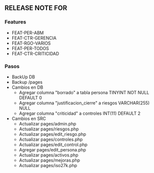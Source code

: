 ## RELEASE NOTE FOR
### Features
- FEAT-PER-ABM
- FEAT-CTR-GERENCIA
- FEAT-RGO-VARIOS
- FEAT-PER-TODOS
- FEAT-CTR-CRITICIDAD

### Pasos
- BackUp DB
- Backup /pages
- Cambios en DB
    - Agregar columna "borrado" a tabla persona TINYINT NOT NULL DEFAULT 0
    - Agregar columna "justificacion_cierre" a riesgos VARCHAR(255) NULL 
    - Agregar columna "criticidad" a controles INT(11) DEFAULT 2
- Cambios en SRC
    - Actualizar pages/admin.php
    - Actualizar pages/riesgos.php
    - Actualizar pages/edit_riesgo.php
    - Actualizar pages/controles.php
    - Actualizar pages/edit_control.php
    - Agregar pages/edit_persona.php
    - Actualizar pages/activos.php
    - Actualizar pages/mejoras.php
    - Actualizar pages/iso27k.php